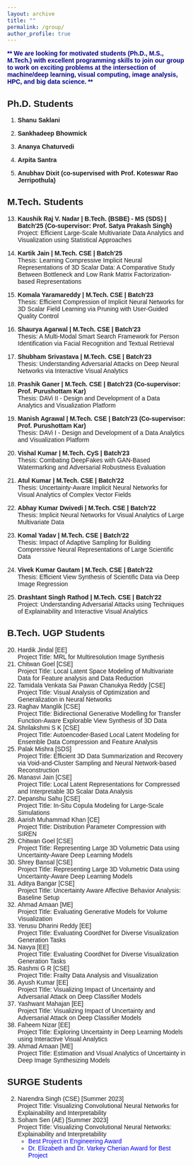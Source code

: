 ```yaml
---
layout: archive
title: ""
permalink: /group/
author_profile: true
---
```


<!-- Some help were taken from: https://www.w3schools.com/ -->

<style>

img {
  border-radius: 70%;
}

body {
  font-family: Arial, Helvetica, sans-serif;
  margin: 0;
}

html {
  box-sizing: border-box;
}

*, *:before, *:after {
  box-sizing: inherit;
}

.column {
  float: left;
  width: 30%;
  margin-bottom: 16px;
  padding: 0 8px;
}

/*.card {
  box-shadow: 1px 1px 1px 1px rgba(0, 0, 0, 0.1);
}*/

.about-section {
  padding: 10px;
  text-align: center;
  background-color: #474e5d;
  color: white;
}

.container {
  padding: 0 12px;
}

.container::after, .row::after {
  content: "";
  clear: both;
  display: table;
}

.title {
  color: grey;
}

@media screen and (max-width: 650px) {
  .column {
    width: 100%;
    display: block;
  }
}
</style>


<p>
<span style="color:darkblue;"><b>
** We are looking for motivated students (Ph.D., M.S., M.Tech.) with excellent programming skills to join our group to work on exciting problems at the intersection of machine/deep learning, visual computing, image analysis, HPC, and big data science. **</b>
</span>
</p>



<h2 style="text-align:left">Ph.D. Students</h2>

<!-- <div class="row">

  <div class="column">
    <div class="card">
      <center><img src="/images/shanu.png" alt="shanu" style="width:70%"></center>
      <div class="container">
		<br><b><a href="https://www.linkedin.com/in/shanu-saklani-10b97b171">Shanu Saklani</a></b>
        <br><b>Ph.D. Student [2023-present]</b>
        <br><b>Topic:</b>Efficeint and Interpretable Deep Learning Methods for Visual Computing of Big Data
        <br><b>Email:</b>shanu [at] cse.iitk.ac.in
      </div>
    </div>
  </div>

</div> -->

1. <b>Shanu Saklani</b> <br>

2. <b>Sankhadeep Bhowmick</b> <br>

3. <b>Ananya Chaturvedi</b> <br>

4. <b>Arpita Santra</b> <br>

5. <b>Anubhav Dixit (co-supervised with Prof. Koteswar Rao Jerripothula)</b> <br>


<!-- <h2 style="text-align:left">MSR Students</h2> -->


<h2 style="text-align:left">M.Tech. Students</h2>

13. <b>Kaushik Raj V. Nadar | B.Tech. (BSBE) - MS (SDS) | Batch'25  (Co-supervisor: Prof. Satya Prakash Singh) </b><br>
Project: Efficient Large-Scale Multivariate Data Analytics and Visualization using
Statistical Approaches

12. <b>Kartik Jain | M.Tech. CSE | Batch'25</b> <br>
Thesis: Learning Compressive Implicit Neural Representations of 3D Scalar Data: A Comparative Study Between Bottleneck and Low Rank Matrix Factorization-based Representations

11. <b>Komala Yaramareddy | M.Tech. CSE | Batch'23</b> <br>
Thesis: Efficient Compression of Implicit Neural Networks for 3D Scalar Field Learning via Pruning with User-Guided Quality Control 

10. <b>Shaurya Agarwal | M.Tech. CSE | Batch'23</b> <br>
Thesis: A Multi-Modal Smart Search Framework for Person Identification via Facial Recognition and Textual Retrieval

9. <b>Shubham Srivastava | M.Tech. CSE | Batch'23</b> <br>
Thesis: Understanding Adversarial Attacks on Deep Neural Networks via Interactive Visual Analytics

8. <b>Prashik Ganer | M.Tech. CSE | Batch'23 (Co-supervisor: Prof. Purushottam Kar)</b> <br>
Thesis: DAVi II - Design and Development of a Data Analytics and Visualization Platform

7. <b>Manish Agrawal | M.Tech. CSE | Batch'23 (Co-supervisor: Prof. Purushottam Kar)</b> <br>
Thesis: DAVi I - Design and Development of a Data Analytics and Visualization Platform

6. <b>Vishal Kumar | M.Tech. CyS | Batch'23</b> <br>
Thesis: Combating DeepFakes with GAN-Based Watermarking and Adversarial Robustness Evaluation

5. <b>Atul Kumar | M.Tech. CSE | Batch'22</b> <br>
Thesis: Uncertainty-Aware Implicit Neural Networks for Visual Analytics of Complex Vector Fields 

4. <b>Abhay Kumar Dwivedi | M.Tech. CSE | Batch'22</b> <br>
Thesis: Implicit Neural Networks for Visual Analytics of Large Multivariate Data

3. <b>Komal Yadav | M.Tech. CSE | Batch'22</b> <br>
Thesis: Impact of Adaptive Sampling for Building Comprerssive Neural Representations of Large Scientific Data

2. <b>Vivek Kumar Gautam | M.Tech. CSE | Batch'22</b> <br>
Thesis: Efficient View Synthesis of Scientific Data via Deep Image Regression 

1. <b>Drashtant Singh Rathod | M.Tech. CSE | Batch'22</b> <br>
Project: Understanding Adversarial Attacks using Techniques of Explainability and Interactive Visual Analytics 


<h2 style="text-align:left">B.Tech. UGP Students</h2>

20. Hardik Jindal [EE] <br>
    Project Title: MRL for Multiresolution Image Synthesis
19. Chitwan Goel [CSE] <br>
    Project Title: Local Latent Space Modeling of Multivariate Data for Feature analysis and Data Reduction
18. Tamidala Venkata Sai Pawan Chanukya Reddy [CSE] <br>
    Project Title: Visual Analysis of Optimization and Generalization in Neural Networks
17. Raghav Manglik [CSE] <br>
    Project Title: Bidirectional Generative Modelling for Transfer Function-Aware Explorable View Synthesis of 3D Data
16. Shrilakshmi S K [CSE] <br>
    Project Title: Autoencoder-Based Local Latent Modeling for Ensemble Data Compression and Feature Analysis
15. Palak Mishra [SDS] <br>
    Project Title: Efficient 3D Data Summarization and Recovery via Void-and-Cluster Sampling and Neural Network-based Reconstruction
14. Manasvi Jain [CSE] <br>
    Project Title: Local Latent Representations for Compressed and Interpretable 3D Scalar Data Analysis
13. Depanshu Sahu [CSE] <br>
    Project Title: In-Situ Copula Modeling for Large-Scale Simulations
12. Aarish Muhammad Khan [CE] <br>
    Project Title: Distribution Parameter Compression with SIREN
11. Chitwan Goel [CSE] <br>
    Project Title: Representing Large 3D Volumetric Data using Uncertainty-Aware Deep Learning Models
10. Shrey Bansal [CSE] <br>
    Project Title: Representing Large 3D Volumetric Data using Uncertainty-Aware Deep Learning Models
9. Aditya Bangar [CSE] <br>
    Project Title: Uncertainty Aware Affective Behavior Analysis: Baseline Setup
8. Ahmad Amaan [ME] <br>
    Project Title: Evaluating Generative Models for Volume Visualization
7. Yerusu Dharini Reddy [EE] <br>
    Project Title: Evaluating CoordNet for Diverse Visualization Generation Tasks
6. Navya [EE] <br>
    Project Title: Evaluating CoordNet for Diverse Visualization Generation Tasks
5. Rashmi G R [CSE] <br>
    Project Title: Frailty Data Analysis and Visualization
4. Ayush Kumar [EE] <br>
    Project Title: Visualizing Impact of Uncertainty and Adversarial Attack on Deep Classifier Models
3. Yashwant Mahajan [EE] <br>
    Project Title: Visualizing Impact of Uncertainty and Adversarial Attack on Deep Classifier Models
2. Faheem Nizar [EE] <br>
    Project Title: Exploring Uncertainty in Deep Learning Models using Interactive Visual Analytics
1. Ahmad Amaan [ME] <br>
    Project Title: Estimation and Visual Analytics of Uncertainty in Deep Image Synthesizing Models

<h2 style="text-align:left">SURGE Students</h2>

2. Narendra Singh (CSE) [Summer 2023]<br>
    Project Title: Visualizing Convolutional Neural Networks for Explainability and Interpretability
1. Soham Sen (AE) [Summer 2023]<br>
    Project Title: Visualizing Convolutional Neural Networks: Explainability and Interpretability
    <ul>
      <li><span style="color:blue;">Best Project in Engineering Award</span>
      <li><span style="color:blue;">Dr. Elizabeth and Dr. Varkey Cherian Award for Best Project</span>


<!-- <h2 style="text-align:left">B. Tech./B.S. Students</h2> -->



